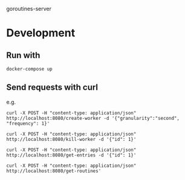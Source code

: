 goroutines-server

# Development

## Run with

`docker-compose up`

## Send requests with curl

e.g.

`curl -X POST -H "content-type: application/json" http://localhost:8080/create-worker -d '{"granularity":"second", "frequency": 1}'`

`curl -X POST -H "content-type: application/json" http://localhost:8080/kill-worker -d '{"id": 1}'`

`curl -X POST -H "content-type: application/json" http://localhost:8080/get-entries -d '{"id": 1}'`

`curl -X POST -H "content-type: application/json" http://localhost:8080/get-routines'`
